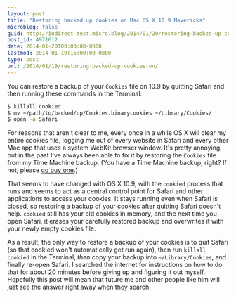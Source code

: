 ```yaml
---
layout: post
title: "Restoring backed up cookies on Mac OS X 10.9 Mavericks"
microblog: false
guid: http://indirect-test.micro.blog/2014/01/20/restoring-backed-up-cookies-on/
post_id: 4971612
date: 2014-01-20T00:00:00-0800
lastmod: 2014-01-19T16:00:00-0800
type: post
url: /2014/01/19/restoring-backed-up-cookies-on/
---
```


You can restore a backup of your `Cookies` file on 10.9 by quitting Safari and then running these commands in the Terminal:

```bash
$ killall cookied
$ mv ~/path/to/backed/up/Cookies.binarycookies ~/Library/Cookies/
$ open -a Safari
```

For reasons that aren't clear to me, every once in a while OS X will clear my entire cookies file, logging me out of every website in Safari and every other Mac app that uses a system WebKit browser window. It's pretty annoying, but in the past I've always been able to fix it by restoring the `Cookies` file from my Time Machine backup. (You have a Time Machine backup, right? If not, please [go buy one][1].)

That seems to have changed with OS X 10.9, with the `cookied` process that runs and seems to act as a central control point for Safari and other applications to access your cookies. It stays running even when Safari is closed, so restoring a backup of your cookies after quitting Safari doesn't help. `cookied` still has your old cookies in memory, and the next time you open Safari, it erases your carefully restored backup and overwrites it with your newly empty cookies file.

As a result, the only way to restore a backup of your cookies is to quit Safari (so that cookied won't automatically get run again), then run `killall cookied` in the Terminal, *then* copy your backup into `~/Library/Cookies`, and finally re-open Safari. I searched the internet for instructions on how to do that for about 20 minutes before giving up and figuring it out myself. Hopefully this post will mean that future me and other people like him will just see the answer right away when they search.

[1]: http://www.apple.com/airport-time-capsule/
